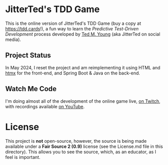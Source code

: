 # JitterTed's TDD Game

This is the online version of JitterTed's TDD Game (buy a copy at https://tdd.cards!), a fun way to learn the _Predictive Test-Driven Development_ process developed by [Ted M. Young](https://ted.dev/about) (aka JitterTed on social media).

## Project Status

In May 2024, I reset the project and am reimplementing it using HTML and [htmx](https://htmx.org) for the front-end, and Spring Boot & Java on the back-end.

## Watch Me Code

I'm doing almost all of the development of the online game live, [on Twitch](https://JitterTed.Stream), with recordings available [on YouTube](https://www.youtube.com/playlist?list=PLBHctPrH7Z2_p472Lko8GmMG7UFAfWGWK).

# License

This project is **not** open-source, however, the source is being made available under a **Fair Source 2 (0.9)** license (see the License.md file in this directory).
This allows you to see the source, which, as an educator, as I feel is important.  
